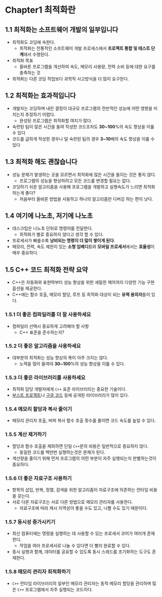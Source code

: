 # Chapter1 최적화란

## 1.1 최적화는 소프트웨어 개발의 일부입니다
- 최적화도 코딩에 속한다.
  - 최적화는 전통적인 소프트웨어 개발 프로세스에서 **프로젝트 통합 및 테스트 단계**에서 수행된다.
- 최적화 목표
  - 올바른 프로그램을 개선하여 속도, 메모리 사용량, 전력 소비 등에 대한 요구를 충족하는 것
- 최적화는 다른 코딩 작업보다 과학적 사고방식을 더 많이 요구한다.

## 1.2 최적화는 효과적입니다
- 개발자는 코딩하며 내린 결정이 대규모 프로그램의 전반적인 성능에 어떤 영향을 미치는지 추정하기 어렵다.
  - 완성된 프로그램은 최적화할 여지가 많다.
- 숙련된 팀이 많은 시간을 들여 작성한 코드조차도 **30~100**%의 속도 향상을 이룰 수 있다
- 코드를 급하게 작성한 경우나 덜 숙련된 팀의 경우 **3~10**배의 속도 향상을 이룰 수 있다

## 1.3 최적화 해도 괜찮습니다
- 성능 문제가 발생하는 곳을 모르면서 최적화에 많은 시간을 들이는 것은 좋지 않다.
  - 프로그램의 성능을 향상하려고 모든 코드를 변경할 필요는 없다.
- 코딩하기 쉬운 알고리즘을 사용해 프로그램을 개발하고 실행속도가 느리면 최적화 하는게 좋다?
  - 처음부터 올바른 방법을 사용하고 하나의 알고리즘만 디버깅 하는 편이 낫다.

## 1.4 여기에 나노초, 저기에 나노초
- 데스크탑은 나노초 단위로 명령어를 전달한다.
  - 최적화가 별로 중요하지 않다고 생각 할 수 있다.
- 프로세서가 빠를수록 **낭비되는 명령이 더 많이 쌓이게 된다**.
- 메모리, 전력, 속도 제한이 있는 **소형 임베디드**와 **모바일 프로세서**에서는 **효율성**이 매우 중요하다.

## 1.5 C++ 코드 최적화 전략 요약
- C++은 자동화와 표현력부터 성능 향상을 위한 세밀한 제어까지 다양한 기능 구현 옵션을 제공한다.
- C++에는 함수 호출, 메모리 할당, 루프 등 최적화 대상이 되는 **유력 용의자**들이 있다.

### 1.5.1 더 좋은 컴파일러를 더 잘 사용하세요
- 컴파일러 선택시 중요하게 고려해야 할 사항
  - C++ 표준을 준수하는지?

### 1.5.2 더 좋은 알고리즘을 사용하세요
- 대부분의 최적화는 성능 향상의 폭이 아주 크지는 않다.
  - 노력을 많이 들여야 **30~100**%의 성능 향상을 이룰 수 있다.

### 1.5.3 더 좋은 라이브러리를 사용하세요
- 최적화 담당 개발자에게 `C++` 표준 라이브러리는 중요한 기술이다.
- [부스트 프로젝트](https://www.boost.org)나 [구글 코드](https://code.google.com/) 등에 공개된 라이브러리가 많이 있다.

### 1.5.4 메모리 할당과 복사 줄이기
- 메모리 관리자 호출, 버퍼 복사 함수 호출 횟수를 줄이면 코드 속도를 높일 수 있다.

### 1.5.5 계산 제거하기
- 할당과 함수 호출을 제외하면 단일 `C++`문의 비용은 일반적으로 중요하지 않다.
  - 동일한 코드를 백만번 실행하는것은 문제가 된다.
- 계산량을 줄이기 위해 먼저 프로그램의 어떤 부분이 자주 실행되는지 판별하는것이 중요하다.

### 1.5.6 더 좋은 자료구조 사용하기
- 항목의 삽입, 반복, 정렬, 검색을 위한 알고리즘이 자료구조에 의존하는 런타임 비용을 갖는다.
- 서로 다른 자료구조는 서로 다른 방법으로 메모리 관리자를 사용한다.
  - 자료구조에 따라 캐시 지역성이 좋을 수도 있고, 나쁠 수도 있기 때문이다.

### 1.5.7 동시성 증가시키기
- 최신 컴퓨터에는 명령을 실행하는 데 사용할 수 있는 프로세서 코어가 여러개 존재한다.
  - 작업을 여러 프로세서로 나눌 수 있다면 더 빨리 완료할 수 있다.
- 동시 실행과 함께, 데이터를 공유할 수 있도록 동시 스레드를 초기화하는 도구도 존재한다.

### 1.5.8 메모리 관리자 최적화하기
- `C++` 런타임 라이브러리의 일부인 메모리 관리자는 동적 메모리 할당을 관리하며 많은 `C++` 프로그램에서 자주 실행되는 코드이다.